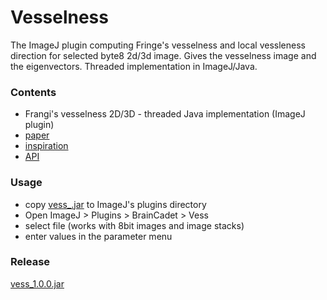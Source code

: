 # Vesselness #
The ImageJ plugin computing Fringe's vesselness and local vessleness direction for selected byte8 2d/3d image. Gives the vesselness image and the eigenvectors. Threaded implementation in ImageJ/Java.

### Contents ###
* Frangi's vesselness 2D/3D - threaded Java implementation (ImageJ plugin)
* [paper](http://link.springer.com/chapter/10.1007/BFb0056195)
* [inspiration](https://nl.mathworks.com/matlabcentral/fileexchange/24409-hessian-based-frangi-vesselness-filter?requestedDomain=www.mathworks.com)
* [API](http://www.braincadet.com/api/vess/index.html)

### Usage ###
* copy [vess_.jar](https://bitbucket.org/miroslavradojevic/vess/downloads/vess_1.0.0.jar) to ImageJ's plugins directory
* Open ImageJ > Plugins > BrainCadet > Vess
* select file (works with 8bit images and image stacks)
* enter values in the parameter menu


### Release ###
[vess_1.0.0.jar](https://bitbucket.org/miroslavradojevic/vess/downloads/vess_1.0.0.jar) 
